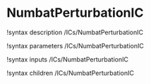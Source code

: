 # NumbatPerturbationIC
!syntax description /ICs/NumbatPerturbationIC

!syntax parameters /ICs/NumbatPerturbationIC

!syntax inputs /ICs/NumbatPerturbationIC

!syntax children /ICs/NumbatPerturbationIC
